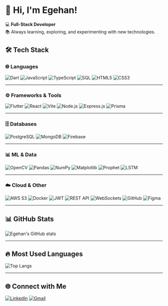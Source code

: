 # 👋 Hi, I'm Egehan!

💻 **Full-Stack Developer**  
📚 Always learning, exploring, and experimenting with new technologies.  


## 🛠 Tech Stack

### 🌐 Languages  
![Dart](https://img.shields.io/badge/Dart-0175C2?style=for-the-badge&logo=dart&logoColor=white) 
![JavaScript](https://img.shields.io/badge/JavaScript-F7DF1E?style=for-the-badge&logo=javascript&logoColor=black) 
![TypeScript](https://img.shields.io/badge/TypeScript-3178C6?style=for-the-badge&logo=typescript&logoColor=white) 
![SQL](https://img.shields.io/badge/SQL-336791?style=for-the-badge&logo=postgresql&logoColor=white) 
![HTML5](https://img.shields.io/badge/HTML5-E34F26?style=for-the-badge&logo=html5&logoColor=white) 
![CSS3](https://img.shields.io/badge/CSS3-1572B6?style=for-the-badge&logo=css3&logoColor=white)  

---

### ⚙️ Frameworks & Tools  
![Flutter](https://img.shields.io/badge/Flutter-02569B?style=for-the-badge&logo=flutter&logoColor=white) 
![React](https://img.shields.io/badge/React-20232A?style=for-the-badge&logo=react&logoColor=61DAFB) 
![Vite](https://img.shields.io/badge/Vite-646CFF?style=for-the-badge&logo=vite&logoColor=white) 
![Node.js](https://img.shields.io/badge/Node.js-339933?style=for-the-badge&logo=node.js&logoColor=white) 
![Express.js](https://img.shields.io/badge/Express.js-000000?style=for-the-badge&logo=express&logoColor=white) 
![Prisma](https://img.shields.io/badge/Prisma-2D3748?style=for-the-badge&logo=prisma&logoColor=white)  

---

### 🗄 Databases  
![PostgreSQL](https://img.shields.io/badge/PostgreSQL-4169E1?style=for-the-badge&logo=postgresql&logoColor=white) 
![MongoDB](https://img.shields.io/badge/MongoDB-47A248?style=for-the-badge&logo=mongodb&logoColor=white) 
![Firebase](https://img.shields.io/badge/Firebase-FFCA28?style=for-the-badge&logo=firebase&logoColor=black)  

---

### 📊 ML & Data  
![OpenCV](https://img.shields.io/badge/OpenCV-27338e?style=for-the-badge&logo=opencv&logoColor=white) 
![Pandas](https://img.shields.io/badge/Pandas-150458?style=for-the-badge&logo=pandas&logoColor=white) 
![NumPy](https://img.shields.io/badge/NumPy-013243?style=for-the-badge&logo=numpy&logoColor=white) 
![Matplotlib](https://img.shields.io/badge/Matplotlib-11557c?style=for-the-badge&logo=matplotlib&logoColor=white) 
![Prophet](https://img.shields.io/badge/Prophet-000000?style=for-the-badge&logo=python&logoColor=white) 
![LSTM](https://img.shields.io/badge/LSTM-ff6f00?style=for-the-badge&logo=tensorflow&logoColor=white)  

---

### ☁️ Cloud & Other  
![AWS S3](https://img.shields.io/badge/AWS_S3-569A31?style=for-the-badge&logo=amazonaws&logoColor=white) 
![Docker](https://img.shields.io/badge/Docker-2496ED?style=for-the-badge&logo=docker&logoColor=white) 
![JWT](https://img.shields.io/badge/JWT-000000?style=for-the-badge&logo=jsonwebtokens&logoColor=white) 
![REST API](https://img.shields.io/badge/REST_API-009688?style=for-the-badge&logo=fastapi&logoColor=white) 
![WebSockets](https://img.shields.io/badge/WebSockets-333333?style=for-the-badge&logo=socketdotio&logoColor=white) 
![GitHub](https://img.shields.io/badge/GitHub-181717?style=for-the-badge&logo=github&logoColor=white) 
![Figma](https://img.shields.io/badge/Figma-F24E1E?style=for-the-badge&logo=figma&logoColor=white)  



---

## 📊 GitHub Stats
![Egehan's GitHub stats](https://github-readme-stats.vercel.app/api?username=EgehanSZ&show_icons=true&theme=radical)

---

## 🔥 Most Used Languages
![Top Langs](https://github-readme-stats.vercel.app/api/top-langs/?username=EgehanSZ&layout=compact&theme=radical)

---

## 🌐 Connect with Me
[![LinkedIn](https://img.shields.io/badge/LinkedIn-0077B5?style=for-the-badge&logo=linkedin&logoColor=white)](https://linkedin.com/in/egehansozen) 
[![Gmail](https://img.shields.io/badge/Gmail-D14836?style=for-the-badge&logo=gmail&logoColor=white)](mailto:egehanosozenn@gmail.com)
